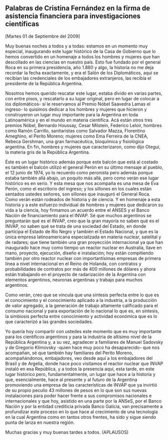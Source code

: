 Palabras de Cristina Fernández en la firma de asistencia financiera para investigaciones científicas
----------------------------------------------------------------------------------------------------

[Martes 01 de Septiembre del 2009]

Muy buenas noches a todos y a todas: estamos en un momento muy especial,
inaugurando este lugar histórico de la Casa de Gobierno que lo hemos
convertido en un homenaje a todos los hombres y mujeres que han
descollado en las ciencias en nuestro país. Esto fue fundado por el
general Roca en su primera presidencia, año 1.880 y algo, la historia no
me deja recordar la fecha exactamente, y era el Salón de los
Diplomáticos, aquí se recibían las credenciales de los embajadores
extranjeros, las recibía el presidente de la República Argentina.

Nosotros hemos querido rescatar este lugar, estaba divido en varias
partes, con entre pisos, y rescatarlo a su lugar original, pero en lugar
de colocar a los diplomáticos- sí le reservamos al Premio Nóbel Saavedra
Lamas el ingreso- lo quisimos dedicar a los hombres y mujeres que
hicieron y construyeron un lugar muy importante para la Argentina en
toda Latinoamérica y en el mundo en materia científica. Acá están otros
tres premios Nóbel, Bernardo Houssay, Cesar Milstein, Federico Leloir,
hombres como Ramón Carrillo, sanitaristas como Salvador Mazza,
Florentino Ameghino, el Perito Moreno; mujeres como Ema Ferreira de la
CNEA, Rebeca Gershman, una gran farmacéutica, bioquímica y fisiológica
argentina. En fin, hombres y mujeres que caracterizaron, como dijo
Otegui, la materia gris de la República Argentina.

Éste es un lugar histórico además porque este balcón que está al costado
es también el balcón utilizó el general Perón en su último mensaje al
pueblo, el 12 junio de 1974, yo lo recuerdo como peronista pero además
porque estaba también allá abajo, un poquito más allá, pero como verán
ese lugar histórico es en serio. Y esta mesa que nos acompaña es una
mesa de Eva Perón, como el escritorio del ingreso; y los sillones en los
cuales están sentados ustedes señores, son sillones que inauguró el
General Roca. Como verán están rodeados de historia y de ciencia. Y en
homenaje a esta historia y a este esfuerzo individual de hombres y
mujeres que dedicaron su vida a la ciencia, hoy firmamos un acuerdo
entre el ANSES y el Banco Nación de financiamiento para el INVAP. Sé que
muchos argentinos se preguntarán qué es el INVAP, creo que la gran
mayoría no saben qué es el INVAP, no saben qué se trata de una sociedad
del Estado, en donde participa el Estado de Río Negro y también el
Estado Nacional, y que es la única empresa latinoamericana especializada
en materia nuclear, satelital y de radares; que tiene también una gran
proyección internacional ya que han inaugurado hace muy como tiempo un
reactor nuclear en Australia, llave en mano, proyecto, ejecución, diseño
e instalación; hoy están compitiendo también por otro reactor nuclear
con importantísimas empresas de primera línea a nivel internacional en
el Reino de Holanda, con contratos y probabilidades de contratos por más
de 400 millones de dólares y ahora están trabajando en el proyecto de
radarización de la Argentina con elementos argentinos, neuronas
argentinas y trabajo para muchos argentinos.

Como verán, creo que se vincula que una síntesis perfecta entre lo que
es el conocimiento y el conocimiento aplicado a la industria, a la
producción de valor agregado, a la generación de trabajo altamente
calificado para el consumo nacional y para exportación de lo nacional lo
que es, en síntesis, la simbiosis perfecta entre conocimiento y
actividad económica que es lo que caracterizó a las grandes sociedades.

Yo quería hoy compartir con ustedes este momento que es muy importante
para los científicos argentinos y para la industria de altísimo nivel de
la República Argentina y, a su vez, agradecer a familiares de Manuel
Sadovsky y de Gregorio Klimovsky -quien hace muy poco ha desaparecido-
que nos acompañan, sé que también hay familiares del Perito Moreno,
acompañándonos, embajadores, veo desde aquí a los embajadores del Brasil
y de Argelia, donde hace poco visitamos el reactor nuclear que INVAP
instaló en esa República, y a todos la presencia aquí, esta tarde, en
este lugar histórico pero, fundamentalmente, un lugar que hace a la
historia y que, esencialmente, hace al presente y al futuro de la
Argentina promoviendo una empresa de las características de INVAP que ya
invirtió de su propio peculio 43 millones de pesos en lo que son sus
nuevas instalaciones para poder hacer frente a sus compromisos
nacionales e internacionales y que hoy, asistido en una parte por la
ANSeS, por el Banco Nación y por la entidad crediticia privada Banco
Galicia, van precisamente a profundizar este proceso en lo que hace al
crecimiento de una tecnología en la cual Argentina como en tantos otros
frentes, ha sido y sigue siendo punta de lanza en nuestra región.

Muchas gracias y muy buenas tardes a todos. (APLAUSOS)
